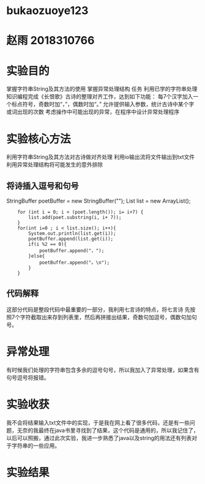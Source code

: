 # bukaozuoye123
# 赵雨 2018310766
# 实验目的
掌握字符串String及其方法的使用
掌握异常处理结构
任务
利用已学的字符串处理知识编程完成《长恨歌》古诗的整理对齐工作，达到如下功能：
每7个汉字加入一个标点符号，奇数时加“，”，偶数时加“。”
允许提供输入参数，统计古诗中某个字或词出现的次数
考虑操作中可能出现的异常，在程序中设计异常处理程序
# 实验核心方法
利用字符串String及其方法对古诗做对齐处理
利用io输出流将文件输出到txt文件
利用异常处理结构将可能发生的意外排除
## 将诗插入逗号和句号
StringBuffer poetBuffer = new StringBuffer("");
        List<String> list = new ArrayList();

        for (int i = 0; i < (poet.length()); i= i+7) {
            list.add(poet.substring(i, i+ 7));
        }
        for(int i=0 ; i < list.size(); i++){
            System.out.println(list.get(i));
            poetBuffer.append(list.get(i));
            if(i %2 == 0){
                poetBuffer.append("，");
            }else{
                poetBuffer.append("。\n");
            }
        }
## 代码解释
这部分代码是整段代码中最重要的一部分，我利用七言诗的特点，将七言诗
先按照7个字符截取出来存到列表里，然后再拼接出结果，奇数句加逗号，偶数句加句号。
# 异常处理
有时候我们处理的字符串包含多余的逗号句号，所以我加入了异常处理，如果含有句号逗号将报错。
# 实验收获
我不会将结果输入txt文件中的实现，于是我在网上看了很多代码，还是有一些问题，无奈的我最终在java书里寻找到了结果，这个代码是通用的，所以我记住了，以后可以照搬，通过此次实验，我进一步熟悉了java以及string的用法还有列表对于字符串的一些应用。
# 实验结果

